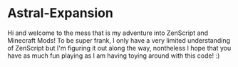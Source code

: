 # Astral-Expansion
Hi and welcome to the mess that is my adventure into ZenScript and Minecraft Mods!
To be super frank, I only have a very limited understanding of ZenScript but I'm figuring it out along the way, nontheless I hope that you have as much fun playing as I am having toying around with this code! :)

